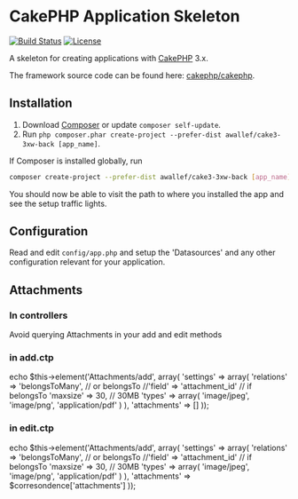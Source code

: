 # CakePHP Application Skeleton

[![Build Status](https://api.travis-ci.org/cakephp/app.png)](https://travis-ci.org/cakephp/app)
[![License](https://poser.pugx.org/cakephp/app/license.svg)](https://packagist.org/packages/cakephp/app)

A skeleton for creating applications with [CakePHP](http://cakephp.org) 3.x.

The framework source code can be found here: [cakephp/cakephp](https://github.com/cakephp/cakephp).

## Installation

1. Download [Composer](http://getcomposer.org/doc/00-intro.md) or update `composer self-update`.
2. Run `php composer.phar create-project --prefer-dist awallef/cake3-3xw-back [app_name]`.

If Composer is installed globally, run
```bash
composer create-project --prefer-dist awallef/cake3-3xw-back [app_name]
```

You should now be able to visit the path to where you installed the app and see
the setup traffic lights.

## Configuration

Read and edit `config/app.php` and setup the 'Datasources' and any other
configuration relevant for your application.

## Attachments
### In controllers
Avoid querying Attachments in your add and edit methods

### in add.ctp

  echo $this->element('Attachments/add', array(
      'settings' => array(
          'relations' => 'belongsToMany', // or belongsTo
          //'field' => 'attachment_id'  // if belongsTo
          'maxsize' => 30, // 30MB
          'types' => array(
              'image/jpeg',
              'image/png',
              'application/pdf'
          )
      ),
      'attachments' => []
  ));

### in edit.ctp

  echo $this->element('Attachments/add', array(
      'settings' => array(
          'relations' => 'belongsToMany', // or belongsTo
          //'field' => 'attachment_id'  // if belongsTo
          'maxsize' => 30, // 30MB
          'types' => array(
              'image/jpeg',
              'image/png',
              'application/pdf'
          )
      ),
      'attachments' => $corresondence['attachments']
  ));
